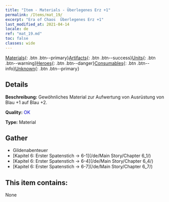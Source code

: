 ```yaml
---
title: "Item - Materials - Überlegenes Erz +1"
permalink: /Items/mat_19/
excerpt: "Era of Chaos  Überlegenes Erz +1"
last_modified_at: 2021-04-14
locale: de
ref: "mat_19.md"
toc: false
classes: wide
---
```

 [Materials](/de/Items/){: .btn .btn--primary}[Artifacts](/de/Items/Artifacts/){: .btn .btn--success}[Units](/de/Items/Units/){: .btn .btn--warning}[Heroes](/de/Items/Heroes/){: .btn .btn--danger}[Consumables](/de/Items/Consumables/){: .btn .btn--info}[Unknown](/de/Items/Unknown/){: .btn .btn--primary}

## Details
 **Beschreibung:** Gewöhnliches Material zur Aufwertung von Ausrüstung von Blau +1 auf Blau +2.

 **Quality:** <span style="color: #0000CD">OK</span>

 **Type:** Material

## Gather

*    Gildenabenteuer 
*    [Kapitel 6: Erster Spatenstich -> 6-1](/de/Main Story/Chapter 6_1/) 
*    [Kapitel 6: Erster Spatenstich -> 6-4](/de/Main Story/Chapter 6_4/) 
*    [Kapitel 6: Erster Spatenstich -> 6-7](/de/Main Story/Chapter 6_7/) 

## This item contains:

  None

